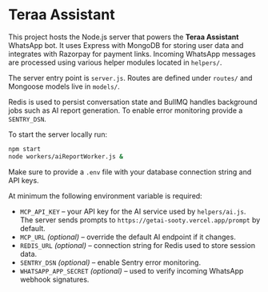 # Teraa Assistant

This project hosts the Node.js server that powers the **Teraa Assistant** WhatsApp bot. It uses Express with MongoDB for storing user data and integrates with Razorpay for payment links. Incoming WhatsApp messages are processed using various helper modules located in `helpers/`.

The server entry point is `server.js`. Routes are defined under `routes/` and Mongoose models live in `models/`.

Redis is used to persist conversation state and BullMQ handles background jobs such as AI report generation. To enable error monitoring provide a `SENTRY_DSN`.

To start the server locally run:

```bash
npm start
node workers/aiReportWorker.js &
```

Make sure to provide a `.env` file with your database connection string and API keys.

At minimum the following environment variable is required:

- `MCP_API_KEY` – your API key for the AI service used by `helpers/ai.js`. The
 server sends prompts to `https://getai-sooty.vercel.app/prompt` by default.
- `MCP_URL` *(optional)* – override the default AI endpoint if it changes.
- `REDIS_URL` *(optional)* – connection string for Redis used to store session data.
- `SENTRY_DSN` *(optional)* – enable Sentry error monitoring.
- `WHATSAPP_APP_SECRET` *(optional)* – used to verify incoming WhatsApp webhook signatures.

